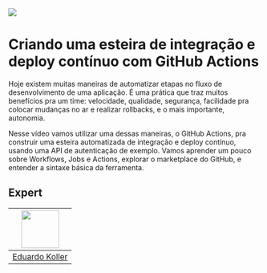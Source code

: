 <img src="https://storage.googleapis.com/golden-wind/experts-club/capa-github.svg" />

# Criando uma esteira de integração e deploy contínuo com GitHub Actions

Hoje existem muitas maneiras de automatizar etapas no fluxo de desenvolvimento de uma aplicação. É uma prática que traz muitos benefícios pra um time: velocidade, qualidade, segurança, facilidade pra colocar mudanças no ar e realizar rollbacks, e o mais importante, autonomia.

Nesse vídeo vamos utilizar uma dessas maneiras, o GitHub Actions, pra construir uma esteira automatizada de integração e deploy contínuo, usando uma API de autenticação de exemplo. Vamos aprender um pouco sobre Workflows, Jobs e Actions, explorar o marketplace do GitHub, e entender a sintaxe básica da ferramenta.
## Expert

| [<img src="https://avatars.githubusercontent.com/u/18473447?s=460&u=7d3dc7548eb24ad23cfde756737fd6c94d579aaf&v=4" width="75px;"/>](https://github.com/eduardotkoller) |
| :-: |
|[Eduardo Koller](https://github.com/eduardotkoller)|